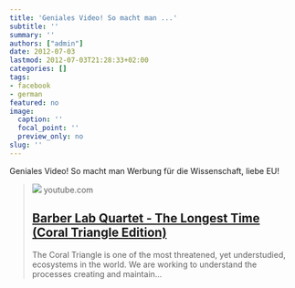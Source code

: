```yaml
---
title: 'Geniales Video! So macht man ...'
subtitle: ''
summary: ''
authors: ["admin"]
date: 2012-07-03
lastmod: 2012-07-03T21:28:33+02:00
categories: []
tags:
- facebook
- german
featured: no
image:
  caption: ''
  focal_point: ''
  preview_only: no
slug: ''
---
```

Geniales Video! So macht man Werbung für die Wissenschaft, liebe EU!
> [![](https://i.ytimg.com/vi/9BI2m3QoaS8/hqdefault.jpg)](http://www.youtube.com/watch?v=9BI2m3QoaS8)
> youtube.com
> ## [Barber Lab Quartet - The Longest Time (Coral Triangle Edition)](http://www.youtube.com/watch?v=9BI2m3QoaS8)
>
>The Coral Triangle is one of the most threatened, yet understudied, ecosystems in the world. We are working to understand the processes creating and maintain...



